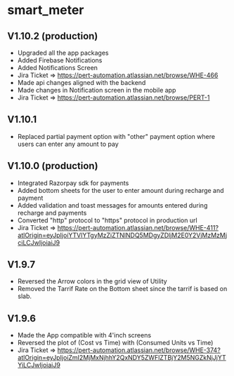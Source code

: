 # smart_meter
## V1.10.2 (production)
- Upgraded all the app packages
- Added Firebase Notifications
- Added Notifications Screen
- Jira Ticket => https://pert-automation.atlassian.net/browse/WHE-466
- Made api changes aligned with the backend
- Made changes in Notification screen in the mobile app
- Jira Ticket => https://pert-automation.atlassian.net/browse/PERT-1

## V1.10.1
- Replaced partial payment option with "other" payment option where users can enter any amount to pay

## V1.10.0 (production)
- Integrated Razorpay sdk for payments
- Added bottom sheets for the user to enter amount during recharge and payment
- Added validation and toast messages for amounts entered during recharge and payments
- Converted "http" protocol to "https" protocol in production url
- Jira Ticket => https://pert-automation.atlassian.net/browse/WHE-411?atlOrigin=eyJpIjoiYTVlYTgyMzZiZTNlNDQ5MDgyZDljM2E0Y2VjMzMzMjciLCJwIjoiaiJ9

## V1.9.7

- Reversed the Arrow colors in the grid view of Utility
- Removed the Tarrif Rate on the Bottom sheet since the tarrif is based on slab.

## V1.9.6

- Made the App compatible with 4'inch screens
- Reversed the plot of (Cost vs Time) with (Consumed Units vs Time)
- Jira Ticket => https://pert-automation.atlassian.net/browse/WHE-374?atlOrigin=eyJpIjoiZmI2MjMxNjhhY2QxNDY5ZWFlZTBjY2M5NGZkNjJjYTYiLCJwIjoiaiJ9